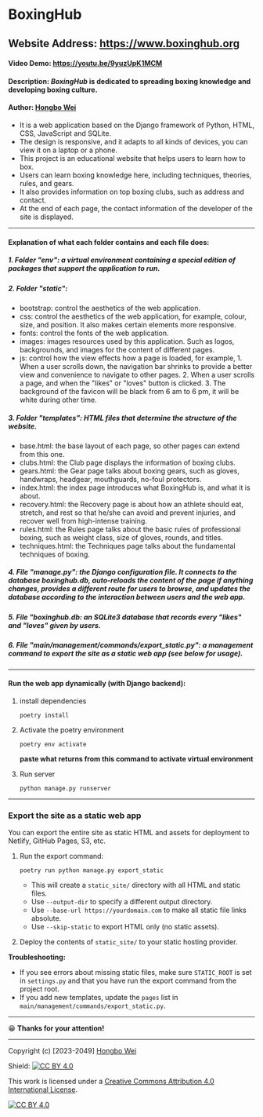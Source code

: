 # BoxingHub

## Website Address: https://www.boxinghub.org

#### Video Demo: https://youtu.be/9yuzUpK1MCM

#### Description: **_BoxingHub_ is dedicated to spreading boxing knowledge and developing boxing culture.**

#### Author: [Hongbo Wei](github.com/hongbo-wei)

- It is a web application based on the Django framework of Python, HTML, CSS, JavaScript and SQLite.
- The design is responsive, and it adapts to all kinds of devices, you can view it on a laptop or a phone.
- This project is an educational website that helps users to learn how to box.
- Users can learn boxing knowledge here, including techniques, theories, rules, and gears.
- It also provides information on top boxing clubs, such as address and contact.
- At the end of each page, the contact information of the developer of the site is displayed.

---

#### Explanation of what each folder contains and each file does:

##### 1. Folder "env": a virtual environment containing a special edition of packages that support the application to run.

##### 2. Folder "static":

- bootstrap: control the aesthetics of the web application.
- css: control the aesthetics of the web application, for example, colour, size, and position. It also makes certain elements more responsive.
- fonts: control the fonts of the web application.
- images: images resources used by this application. Such as logos, backgrounds, and images for the content of different pages.
- js: control how the view effects how a page is loaded, for example, 1. When a user scrolls down, the navigation bar shrinks to provide a better view and convenience to navigate to other pages. 2. When a user scrolls a page, and when the "likes" or "loves" button is clicked. 3. The background of the favicon will be black from 6 am to 6 pm, it will be white during other time.

##### 3. Folder "templates": HTML files that determine the structure of the website.

- base.html: the base layout of each page, so other pages can extend from this one.
- clubs.html: the Club page displays the information of boxing clubs.
- gears.html: the Gear page talks about boxing gears, such as gloves, handwraps, headgear, mouthguards, no-foul protectors.
- index.html: the index page introduces what BoxingHub is, and what it is about.
- recovery.html: the Recovery page is about how an athlete should eat, stretch, and rest so that he/she can avoid and prevent injuries, and recover well from high-intense training.
- rules.html: the Rules page talks about the basic rules of professional boxing, such as weight class, size of gloves, rounds, and titles.
- techniques.html: the Techniques page talks about the fundamental techniques of boxing.

##### 4. File "manage.py": the Django configuration file. It connects to the database boxinghub.db, auto-reloads the content of the page if anything changes, provides a different route for users to browse, and updates the database according to the interaction between users and the web app.

##### 5. File "boxinghub.db: an SQLite3 database that records every "likes" and "loves" given by users.

##### 6. File "main/management/commands/export_static.py": a management command to export the site as a static web app (see below for usage).

---

#### Run the web app dynamically (with Django backend):

1. install dependencies
    ```
    poetry install
    ```

2. Activate the poetry environment
    ```
    poetry env activate
    ```

    **paste what returns from this command to activate virtual environment**

3. Run server
    ```
    python manage.py runserver
    ```
---

### Export the site as a static web app

You can export the entire site as static HTML and assets for deployment to Netlify, GitHub Pages, S3, etc.

1. Run the export command:
    ```
    poetry run python manage.py export_static
    ```
    - This will create a `static_site/` directory with all HTML and static files.
    - Use `--output-dir` to specify a different output directory.
    - Use `--base-url https://yourdomain.com` to make all static file links absolute.
    - Use `--skip-static` to export HTML only (no static assets).

2. Deploy the contents of `static_site/` to your static hosting provider.

**Troubleshooting:**
- If you see errors about missing static files, make sure `STATIC_ROOT` is set in `settings.py` and that you have run the export command from the project root.
- If you add new templates, update the `pages` list in `main/management/commands/export_static.py`.

---

😁 **Thanks for your attention!**

---

Copyright (c) [2023-2049] [Hongbo Wei](https://github.com/hongbo-weia)

Shield: [![CC BY 4.0][cc-by-shield]][cc-by]

This work is licensed under a
[Creative Commons Attribution 4.0 International License][cc-by].

[![CC BY 4.0][cc-by-image]][cc-by]

[cc-by]: http://creativecommons.org/licenses/by/4.0/
[cc-by-image]: https://i.creativecommons.org/l/by/4.0/88x31.png
[cc-by-shield]: https://img.shields.io/badge/License-CC%20BY%204.0-lightgrey.svg
